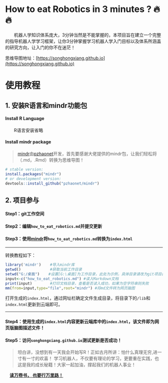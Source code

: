 # How to eat Robotics in 3 minutes ? 🔥🔥
&ensp;&ensp;&ensp;&ensp;机器人学知识体系庞大，3分钟当然是不能掌握的，本项目旨在建立一个完整的指导机器人学学习框架，让你3分钟掌握学习机器人学入门目标以及体系所涵盖的研究方向，让入门的你不在迷茫！

思维导图地址：[https://songhongxiang.github.io](https://songhongxiang.github.io)
# 使用教程
## 1. 安装R语言和mindr功能包
#### Install R Language
&ensp;&ensp;&ensp;&ensp;R语言安装省略
#### Install mindr package
> [mindr](https://github.com/pzhaonet/mindr)由[pzhaonet](https://github.com/pzhaonet)开发，首先要感谢大佬提供的mindr包，让我们轻松将（.md，.Rmd）转换为思维导图！

```R
# stable version:
install.packages("mindr")
# or development version:
devtools::install_github("pzhaonet/mindr")
```
## 2. 项目参与
#### Step1：git工作空间
#### Step2：编辑`how_to_eat_robotics.md`并提交更新
#### Step3：使用[**mindr**](https://github.com/pzhaonet/mindr)将`how_to_eat_robotics.md`转换为`index.html`
---

转换教程如下：
```R
library('mindr')    #导入mindr库
getwd()             #获取当前工作目录
setwd("G:/桌面")    #设置[G:\桌面]为工作目录，此处为示例，具体目录请改为git项目目录
input<-c("how_to_eat_robotics.md") #读入Markdown文档
print(input)        #打印文档目录，查看是否读入成功，如果为空字符串则失败
mm(from=input,type="file",root="mindr") #将md文件转为网页脑图
```
打开生成的`index.html`，通过网址栏确定文件生成目录，将目录下的`/lib`和`index.html`更新到云端即可。

---
#### Step4：使用生成的`index.html`内容更新云端库中的`index.html`，该文件即为网页版脑图描述文件！
#### Step5：访问`songhongxiang.github.io`测试更新是否成功！


> 坦白讲，没想到有一天我会开始写R！正如古月所讲：怕什么真理无穷,进一寸有一寸的欢喜！
> 学习机器人，不仅要有理论的学习，更要重在实践，也这是我的成长秘籍！大家一起加油，撑起我们的机器人事业！

&ensp;&ensp;[**读万卷书，
也要行万里路！**](https://blog.csdn.net/weixin_43455581)
